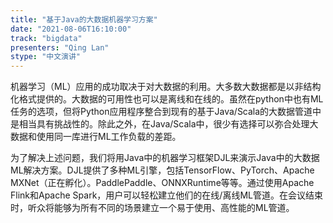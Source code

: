 ```yaml
---
title: "基于Java的大数据机器学习方案"
date: "2021-08-06T16:10:00" 
track: "bigdata"
presenters: "Qing Lan"
stype: "中文演讲"
---
```

机器学习（ML）应用的成功取决于对大数据的利用。大多数大数据都是以非结构化格式提供的。大数据的可用性也可以是离线和在线的。虽然在python中也有ML任务的选项，但将Python应用程序整合到现有的基于Java/Scala的大数据管道中是相当具有挑战性的。除此之外，在Java/Scala中，很少有选择可以弥合处理大数据和使用同一库进行ML工作负载的差距。

为了解决上述问题，我们将用Java中的机器学习框架DJL来演示Java中的大数据ML解决方案。DJL提供了多种ML引擎，包括TensorFlow、PyTorch、Apache MXNet（正在孵化）。PaddlePaddle、ONNXRuntime等等。通过使用Apache Flink和Apache Spark，用户可以轻松建立他们的在线/离线ML管道。在会议结束时，听众将能够为所有不同的场景建立一个易于使用、高性能的ML管道。